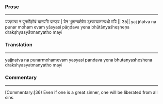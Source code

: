 ### Prose 
 --- 
यज्ज्ञात्वा न पुनर्मोहमेवं यास्यसि पाण्डव |
येन भूतान्यशेषेण द्रक्ष्यस्यात्मन्यथो मयि || 35||
yaj jñātvā na punar moham evaṁ yāsyasi pāṇḍava
yena bhūtānyaśheṣheṇa drakṣhyasyātmanyatho mayi

### Translation 
 --- 
yajjnatva na punarmohamevam yasyasi pandava yena bhutanyasheshena drakshyasyatmanyatho mayi

### Commentary 
 --- 
[Commentary:]36) Even if one is a great sinner, one will be liberated from all sins.